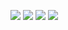 <p>
   <img src="https://github.com/urvashi6065/InvoiceApp_Project/blob/main/invoice_1.png" heigth="200"/>
   <img src="https://github.com/urvashi6065/InvoiceApp_Project/blob/main/invoice_2.png" heigth="200"/>
   <img src="https://github.com/urvashi6065/InvoiceApp_Project/blob/main/invoice_3.png"heigth="200"/>
   <img src="https://github.com/urvashi6065/InvoiceApp_Project/blob/main/invoice_4.png" heigth="200"/>
</p>
